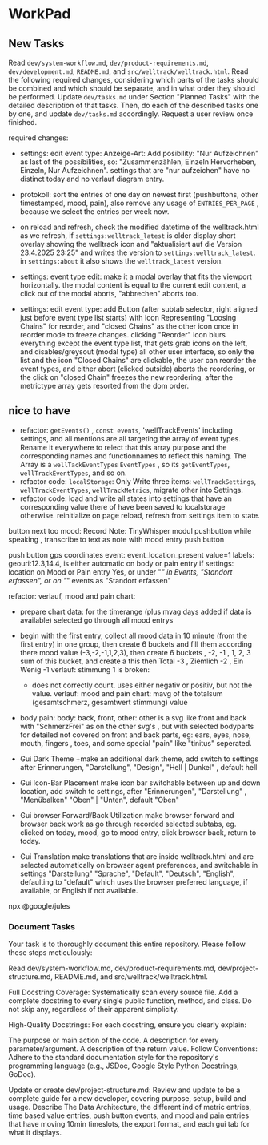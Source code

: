 # WorkPad

## New Tasks

Read `dev/system-workflow.md`, `dev/product-requirements.md`, `dev/development.md`,  `README.md`, and `src/welltrack/welltrack.html`.
Read the following required changes, considering which parts of the tasks should be combined and which should be separate, and in what order they should be performed.
Update `dev/tasks.md` under Section "Planned Tasks" with the detailed description of that tasks.
Then, do each of the described tasks one by one, and update `dev/tasks.md` accordingly.
Request a user review once finished.

required changes:

- settings: edit event type: Anzeige-Art: Add posibility: "Nur Aufzeichnen" as last of the possibilities, so: "Zusammenzählen, Einzeln Hervorheben, Einzeln, Nur Aufzeichnen". settings that are "nur aufzeichen" have no distinct today and no verlauf diagram entry.

- protokoll: sort the entries of one day on newest first (pushbuttons, other timestamped, mood, pain), also remove any usage of `ENTRIES_PER_PAGE` , because we select the entries per week now.

- on reload and refresh, check the modified datetime of the welltrack.html as we refresh, if `settings:welltrack_latest` is older display short overlay showing the welltrack icon and "aktualisiert auf die Version 23.4.2025 23:25" and writes the version to `settings:welltrack_latest`. in `settings:about` it also shows the `welltrack_latest` version.

- settings: event type edit: make it a modal overlay that fits the viewport horizontally. the modal content is equal to the current edit content, a click out of the modal aborts, "abbrechen" aborts too.

- settings: edit event type: add Button (after subtab selector, right aligned just before event type list starts) with Icon Representing "Loosing Chains" for reorder, and "closed Chains" as the other icon once in reorder mode to freeze changes. clicking "Reorder" Icon blurs everything except the event type list, that gets grab icons on the left, and disables/greysout (modal type) all other user interface, so only the list and the icon "Closed Chains" are clickable, the user can reorder the event types, and either abort (clicked outside) aborts the reordering, or the click on "closed Chain" freezes the new reordering, after the metrictype array gets resorted from the dom order.


## nice to have


- refactor: `getEvents()` , `const events`, 'wellTrackEvents' including settings, and all mentions are all targeting the array of event types. Rename it everywhere to relect that this array purpose and the corresponding names and functionnames to reflect this naming. The Array is a `wellTackEventTypes` `EventTypes` , so its `getEventTypes`, `wellTrackEventTypes`, and so on.
- refactor code: `localStorage`: Only Write three items: `wellTrackSettings`, `wellTrackEventTypes`, `wellTrackMetrics`, migrate other into Settings.
- refactor code: load and write all states into settings that have an corresponding value there of have been saved to localstorage otherwise. reinitialize on page reload, refresh from settings item to state.


button next too mood: Record Note: TinyWhisper modul pushbutton while speaking , transcribe to text as note with mood entry
push button

push button gps coordinates event: event_location_present value=1 labels: geouri:12.3,14.4, is either automatic on body or pain entry if settings: location on Mood or Pain entry Yes, or under "*" in Events, "Standort erfassen", or on "*" events as "Standort erfassen"

refactor: verlauf, mood and pain chart:
+ prepare chart data: for the timerange (plus mvag days added if data is available) selected go through all mood entrys
+ begin with the first entry, collect all mood data in 10 minute (from the first entry) in one group,
then create 6 buckets and fill them according there mood value (-3,-2,-1,1,2,3),
 then create 6 buckets , -2, -1 , 1, 2, 3 sum of this bucket, and create a this then
Total -3 , Ziemlich -2 , Ein Wenig -1
verlauf: stimmung 1 is broken:
    + does not correctly count. uses either negativ or positiv, but not the value.
verlauf: mood and pain chart: mavg of the totalsum (gesamtschmerz, gesamtwert stimmung) value


+ body pain: body: back, front, other: other is a svg like front and back with "SchmerzFrei" as on the other svg's , but with selected bodyparts
  for detailed not covered on front and back parts, eg: ears, eyes, nose, mouth, fingers , toes, and some special "pain" like "tinitus" seperated.


+ Gui Dark Theme
    +make an additional dark theme, add switch to settings after Erinnerungen, "Darstellung", "Design", "Hell | Dunkel" , default hell

+ Gui Icon-Bar Placement
    make icon bar switchable between up and down location, add switch to settings, after "Erinnerungen", "Darstellung" , "Menübalken" "Oben" | "Unten", default "Oben"

+ Gui browser Forward/Back Utilization
    make browser forward and browser back work as go through recorded selected subtabs, eg. clicked on today, mood, go to mood entry, click browser back, return to today.

+ Gui Translation
    make translations that are inside welltrack.html and are selected automatically on browser agent preferences, and switchable in settings "Darstellung" "Sprache", "Default", "Deutsch", "English", defaulting to "default" which uses the browser preferred language, if available, or English if not available.


npx @google/jules


### Document Tasks

Your task is to thoroughly document this entire repository. Please follow these steps meticulously:

Read dev/system-workflow.md, dev/product-requirements.md, dev/project-structure.md, README.md, and src/welltrack/welltrack.html.

Full Docstring Coverage: Systematically scan every source file. Add a complete docstring to every single public function, method, and class. Do not skip any, regardless of their apparent simplicity.

High-Quality Docstrings: For each docstring, ensure you clearly explain:

The purpose or main action of the code.
A description for every parameter/argument.
A description of the return value.
Follow Conventions: Adhere to the standard documentation style for the repository's programming language (e.g., JSDoc, Google Style Python Docstrings, GoDoc).

Update or create dev/project-structure.md: Review and update to be a complete guide for a new developer, covering purpose, setup, build and usage. Describe The Data Architecture, the different ind of metric entries, time based value entries, push button events, and mood and pain entries that have moving 10min timeslots, the export format, and each gui tab for what it displays.
